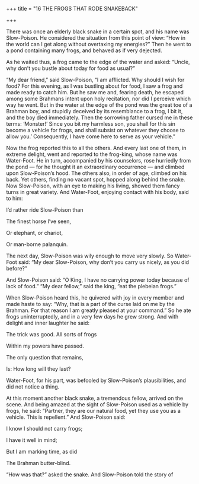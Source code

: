 +++
title = "16 THE FROGS THAT RODE SNAKEBACK"

+++

There was once an elderly black snake in a certain spot, and his name was Slow-Poison. He considered the situation from this point of view: “How in the world can I get along without overtaxing my energies?” Then he went to a pond containing many frogs, and behaved as if very dejected.

As he waited thus, a frog came to the edge of the water and asked: “Uncle, why don’t you bustle about today for food as usual?”

“My dear friend,” said Slow-Poison, “I am afflicted. Why should I wish for food? For this evening, as I was bustling about for food, I saw a frog and made ready to catch him. But he saw me and, fearing death, he escaped among some Brahmans intent upon holy recitation, nor did I perceive which way he went. But in the water at the edge of the pond was the great toe of a Brahman boy, and stupidly deceived by its resemblance to a frog, I bit it, and the boy died immediately. Then the sorrowing father cursed me in these terms: ‘Monster\!’ Since you bit my harmless son, you shall for this sin become a vehicle for frogs, and shall subsist on whatever they choose to allow you.’ Consequently, I have come here to serve as your vehicle.”

Now the frog reported this to all the others. And every last one of them, in extreme delight, went and reported to the frog-king, whose name was Water-Foot. He in turn, accompanied by his counselors, rose hurriedly from the pond — for he thought it an extraordinary occurrence — and climbed upon Slow-Poison’s hood. The others also, in order of age, climbed on his back. Yet others, finding no vacant spot, hopped along behind the snake. Now Slow-Poison, with an eye to making his living, showed them fancy turns in great variety. And Water-Foot, enjoying contact with his body, said to him:

I’d rather ride Slow-Poison than

The finest horse I’ve seen,

Or elephant, or chariot,

Or man-borne palanquin.

The next day, Slow-Poison was wily enough to move very slowly. So Water-Foot said: “My dear Slow-Poison, why don’t you carry us nicely, as you did before?”

And Slow-Poison said: “O King, I have no carrying power today because of lack of food.” “My dear fellow,” said the king, “eat the plebeian frogs.”

When Slow-Poison heard this, he quivered with joy in every member and made haste to say: “Why, that is a part of the curse laid on me by the Brahman. For that reason I am greatly pleased at your command.” So he ate frogs uninterruptedly, and in a very few days he grew strong. And with delight and inner laughter he said:

The trick was good. All sorts of frogs

Within my powers have passed.

The only question that remains,

Is: How long will they last?

Water-Foot, for his part, was befooled by Slow-Poison’s plausibilities, and did not notice a thing.

At this moment another black snake, a tremendous fellow, arrived on the scene. And being amazed at the sight of Slow-Poison used as a vehicle by frogs, he said: “Partner, they are our natural food, yet they use you as a vehicle. This is repellent.” And Slow-Poison said:

I know I should not carry frogs;

I have it well in mind;

But I am marking time, as did

The Brahman butter-blind.

“How was that?” asked the snake. And Slow-Poison told the story of
